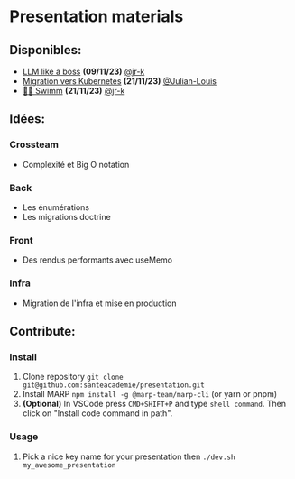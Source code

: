 # Presentation materials

## Disponibles:
- [LLM like a boss](https://tech.santeacademie.com/talks/llm/llm.html) **(09/11/23)** [@jr-k](https://github.com/jr-k)
- [Migration vers Kubernetes](https://tech.santeacademie.com/talks/kubernetes-migration/kubernetes-migration.html) **(21/11/23)** [@Julian-Louis](https://github.com/Julian-Louis)
- [🏊‍♂️ Swimm](https://tech.santeacademie.com/talks/swimm/swimm.html) **(21/11/23)** [@jr-k](https://github.com/jr-k)


## Idées:


### Crossteam
- Complexité et Big O notation

### Back
- Les énumérations
- Les migrations doctrine

### Front
- Des rendus performants avec useMemo

### Infra
- Migration de l'infra et mise en production

## Contribute:

### Install
1. Clone repository `git clone git@github.com:santeacademie/presentation.git`
2. Install MARP `npm install -g @marp-team/marp-cli` (or yarn or pnpm)
3. **(Optional)** In VSCode press `CMD+SHIFT+P` and type `shell command`. Then click on "Install code command in path".

### Usage
1. Pick a nice key name for your presentation then `./dev.sh my_awesome_presentation`
